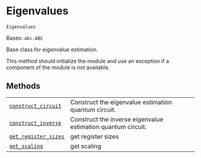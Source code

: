 # Eigenvalues

`Eigenvalues`

Bases: `abc.ABC`

Base class for eigenvalue estimation.

This method should initialize the module and use an exception if a component of the module is not available.

## Methods

|                                                                                                                                                                                                            |                                                              |
| ---------------------------------------------------------------------------------------------------------------------------------------------------------------------------------------------------------- | ------------------------------------------------------------ |
| [`construct_circuit`](qiskit.aqua.components.eigs.Eigenvalues.construct_circuit#qiskit.aqua.components.eigs.Eigenvalues.construct_circuit "qiskit.aqua.components.eigs.Eigenvalues.construct_circuit")     | Construct the eigenvalue estimation quantum circuit.         |
| [`construct_inverse`](qiskit.aqua.components.eigs.Eigenvalues.construct_inverse#qiskit.aqua.components.eigs.Eigenvalues.construct_inverse "qiskit.aqua.components.eigs.Eigenvalues.construct_inverse")     | Construct the inverse eigenvalue estimation quantum circuit. |
| [`get_register_sizes`](qiskit.aqua.components.eigs.Eigenvalues.get_register_sizes#qiskit.aqua.components.eigs.Eigenvalues.get_register_sizes "qiskit.aqua.components.eigs.Eigenvalues.get_register_sizes") | get register sizes                                           |
| [`get_scaling`](qiskit.aqua.components.eigs.Eigenvalues.get_scaling#qiskit.aqua.components.eigs.Eigenvalues.get_scaling "qiskit.aqua.components.eigs.Eigenvalues.get_scaling")                             | get scaling                                                  |
